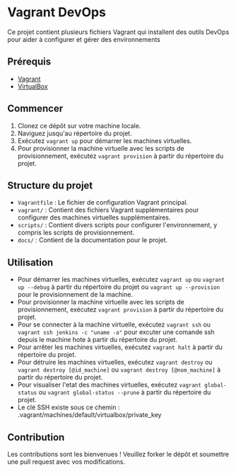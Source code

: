 # Vagrant DevOps

Ce projet contient plusieurs fichiers Vagrant qui installent des outils DevOps pour aider à configurer et gérer des environnements

## Prérequis

- [Vagrant](https://www.vagrantup.com/downloads.html)
- [VirtualBox](https://www.virtualbox.org/wiki/Downloads)

## Commencer

1. Clonez ce dépôt sur votre machine locale.
2. Naviguez jusqu'au répertoire du projet.
3. Exécutez `vagrant up` pour démarrer les machines virtuelles.
4. Pour provisionner la machine virtuelle avec les scripts de provisionnement, exécutez `vagrant provision` à partir du répertoire du projet.

## Structure du projet

- `Vagrantfile` : Le fichier de configuration Vagrant principal.
- `vagrant/` : Contient des fichiers Vagrant supplémentaires pour configurer des machines virtuelles supplémentaires.
- `scripts/` : Contient divers scripts pour configurer l'environnement, y compris les scripts de provisionnement.
- `docs/` : Contient de la documentation pour le projet.

## Utilisation

- Pour démarrer les machines virtuelles, exécutez `vagrant up` ou `vagrant up --debug` à partir du répertoire du projet ou `vagrant up --provision` pour le provisionnement de la machine. 
- Pour provisionner la machine virtuelle avec les scripts de provisionnement, exécutez `vagrant provision` à partir du répertoire du projet.
- Pour se connecter à la machine virtuelle, exécutez `vagrant ssh` ou `vagrant ssh jenkins -c "uname -a"` pour excuter une comande ssh depuis le machine hote à partir du répertoire du projet.
- Pour arrêter les machines virtuelles, exécutez `vagrant halt` à partir du répertoire du projet.
- Pour détruire les machines virtuelles, exécutez `vagrant destroy` ou `vagrant destroy [@id_machine]`  ou `vagrant destroy [@nom_machine]` à partir du répertoire du projet.
- Pour visualiser l'etat des machines virtuelles, exécutez `vagrant global-status` ou `vagrant global-status --prune` à partir du répertoire du projet.
- Le clé SSH existe sous ce chemin : .vagrant/machines/default/virtualbox/private_key

## Contribution

Les contributions sont les bienvenues ! Veuillez forker le dépôt et soumettre une pull request avec vos modifications.
